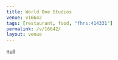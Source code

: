 ```yaml
---
title: World One Studios
venue: v16642
tags: [restaurant, food, "fhrs:414331"]
permalink: /v/16642/
layout: venue
---
```

null